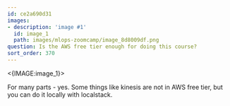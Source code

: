 ```yaml
---
id: ce2a690d31
images:
- description: 'image #1'
  id: image_1
  path: images/mlops-zoomcamp/image_8d8009df.png
question: Is the AWS free tier enough for doing this course?
sort_order: 370
---
```


<{IMAGE:image_1}>

For many parts - yes. Some things like kinesis are not in AWS free tier, but you can do it locally with localstack.

